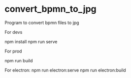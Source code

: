 # convert_bpmn_to_jpg
Program to convert bpmn files to jpg

For devs

npm install
npm run serve

For prod

npm run build

For electron:
npm run electron:serve
npm run electron:build

